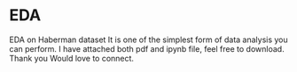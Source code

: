 # EDA
EDA on Haberman dataset
It is one of the simplest form of data analysis you can perform.
I have attached both pdf and ipynb file, feel free to download.
Thank you
Would love to connect.
